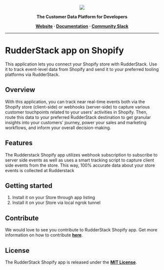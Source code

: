 <p align="center">
  <a href="https://rudderstack.com/">
    <img src="https://user-images.githubusercontent.com/59817155/121357083-1c571300-c94f-11eb-8cc7-ce6df13855c9.png">
  </a>
</p>

<p align="center"><b>The Customer Data Platform for Developers</b></p>

<p align="center">
  <b>
    <a href="https://rudderstack.com">Website</a>
    ·
    <a href="">Documentation</a>
    ·
    <a href="https://rudderstack.com/join-rudderstack-slack-community">Community Slack</a>
  </b>
</p>

---

# RudderStack app on Shopify

This application lets you connect your Shopify store with RudderStack. Use it to track event-level data from Shopify and send it to your preferred tooling platforms via RudderStack.

## Overview

With this application, you can track near real-time events both via the Shopify store (client-side) or webhooks (server-side) to capture various customer touchpoints related to your users' activities in Shopify. Then, route this data to your preferred RudderStack destination to get granular insights into your customers' journey, power your sales and marketing workflows, and inform your overall decision-making.

## Features
The Rudderstack Shopify app utilizes webhook subscription to subscribe to server side events as well as uses a smart tracking script to capture client side events from the store. This way, 100% accurate data about your store events is collected at Rudderstack


## Getting started

1. Install it on your Store through app listing <br>
2. Install it on your Store via local ngrok tunnel

## Contribute

We would love to see you contribute to RudderStack Shopify app. Get more information on how to contribute [**here**](CONTRIBUTING.md).

## License

The RudderStack Shopify app is released under the [**MIT License**](https://opensource.org/licenses/MIT).
